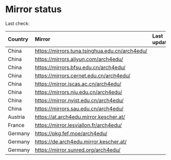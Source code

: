 <script src="./time.js"></script>
# Mirror status
Last check: <script type="text/javascript">localize(1719656349.3618379);</script>

|Country|Mirror|Last update|
|:------|:-----|:----------|
|China|https://mirrors.tuna.tsinghua.edu.cn/arch4edu/|<script type="text/javascript">localize(1719642856);</script>|
|China|https://mirrors.aliyun.com/arch4edu/|<script type="text/javascript">localize(1719599727);</script>|
|China|https://mirrors.bfsu.edu.cn/arch4edu/|<script type="text/javascript">localize(1719599727);</script>|
|China|https://mirrors.cernet.edu.cn/arch4edu/|<script type="text/javascript">localize(1719642856);</script>|
|China|https://mirror.iscas.ac.cn/arch4edu/|<script type="text/javascript">localize(1719599727);</script>|
|China|https://mirrors.nju.edu.cn/arch4edu/|<script type="text/javascript">localize(1719599727);</script>|
|China|https://mirror.nyist.edu.cn/arch4edu/|<script type="text/javascript">localize(1719599727);</script>|
|China|https://mirrors.sau.edu.cn/arch4edu/|<script type="text/javascript">localize(1719599727);</script>|
|Austria|https://at.arch4edu.mirror.kescher.at/|<script type="text/javascript">localize(1719642856);</script>|
|France|https://mirror.lesviallon.fr/arch4edu/|<script type="text/javascript">localize(1719599727);</script>|
|Germany|https://pkg.fef.moe/arch4edu/|<script type="text/javascript">localize(1719642856);</script>|
|Germany|https://de.arch4edu.mirror.kescher.at/|<script type="text/javascript">localize(1719642856);</script>|
|Germany|https://mirror.sunred.org/arch4edu/|<script type="text/javascript">localize(1719642856);</script>|

<script src="./tablefilter/tablefilter.js"></script>
<script src="./table.js"></script>